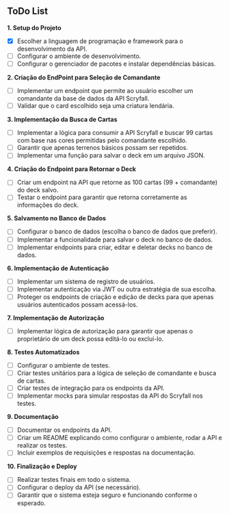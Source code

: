 ## ToDo List

**1. Setup do Projeto**
- [x] Escolher a linguagem de programação e framework para o desenvolvimento da API.
- [ ] Configurar o ambiente de desenvolvimento.
- [ ] Configurar o gerenciador de pacotes e instalar dependências básicas.

**2. Criação do EndPoint para Seleção de Comandante**
- [ ] Implementar um endpoint que permite ao usuário escolher um comandante da base de dados da API Scryfall.
- [ ] Validar que o card escolhido seja uma criatura lendária.

**3. Implementação da Busca de Cartas**
- [ ] Implementar a lógica para consumir a API Scryfall e buscar 99 cartas com base nas cores permitidas pelo comandante escolhido.
- [ ] Garantir que apenas terrenos básicos possam ser repetidos.
- [ ] Implementar uma função para salvar o deck em um arquivo JSON.

**4. Criação do Endpoint para Retornar o Deck**
- [ ] Criar um endpoint na API que retorne as 100 cartas (99 + comandante) do deck salvo.
- [ ] Testar o endpoint para garantir que retorna corretamente as informações do deck.

**5. Salvamento no Banco de Dados**
- [ ] Configurar o banco de dados (escolha o banco de dados que preferir).
- [ ] Implementar a funcionalidade para salvar o deck no banco de dados.
- [ ] Implementar endpoints para criar, editar e deletar decks no banco de dados.

**6. Implementação de Autenticação**
- [ ] Implementar um sistema de registro de usuários.
- [ ] Implementar autenticação via JWT ou outra estratégia de sua escolha.
- [ ] Proteger os endpoints de criação e edição de decks para que apenas usuários autenticados possam acessá-los.

**7. Implementação de Autorização**
- [ ] Implementar lógica de autorização para garantir que apenas o proprietário de um deck possa editá-lo ou excluí-lo.

**8. Testes Automatizados**
- [ ] Configurar o ambiente de testes.
- [ ] Criar testes unitários para a lógica de seleção de comandante e busca de cartas.
- [ ] Criar testes de integração para os endpoints da API.
- [ ] Implementar mocks para simular respostas da API do Scryfall nos testes.

**9. Documentação**
- [ ] Documentar os endpoints da API.
- [ ] Criar um README explicando como configurar o ambiente, rodar a API e realizar os testes.
- [ ] Incluir exemplos de requisições e respostas na documentação.

**10. Finalização e Deploy**
- [ ] Realizar testes finais em todo o sistema.
- [ ] Configurar o deploy da API (se necessário).
- [ ] Garantir que o sistema esteja seguro e funcionando conforme o esperado.
